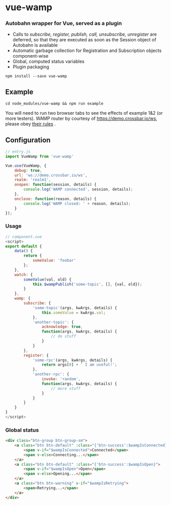 # vue-wamp
### Autobahn wrapper for Vue, served as a plugin 

* Calls to _subscribe, register, publish, call, unsubscribe, unregister_ are deferred, so that they are executed as soon as the Session object of Autobahn is available
* Automatic garbage collection for Registration and Subscription objects component-wise
* Global, computed status variables
* Plugin packaging

```
npm install --save vue-wamp
```

## Example

```
cd node_modules/vue-wamp && npm run example
```

You will need to run two browser tabs to see the effects of example 1&2 (or more testers).
WAMP router by courtesy of https://demo.crossbar.io/ws, please obey [their rules](http://crossbar.io/docs/Demo-Instance/) .

## Configuration

```js
// entry.js
import VueWamp from 'vue-wamp'

Vue.use(VueWamp, {
    debug: true,
    url: 'ws://demo.crossbar.io/ws',
    realm: 'realm1',
    onopen: function(session, details) {
        console.log('WAMP connected', session, details);
    },
    onclose: function(reason, details) {
        console.log('WAMP closed: ' + reason, details);
    }
});
```

### Usage

```js
// component.vue
<script>
export default {
    data() {
        return {
            someValue: 'foobar'
        };
    },
    watch: {
        someValue(val, old) {
            this.$wampPublish('some-topic', [], {val, old});
        }
    },
    wamp: {
        subscribe: {
            'some-topic'(args, kwArgs, details) {
                this.someValue = kwArgs.val;
            },
            'another-topic': {
                acknowledge: true,
                function(args, kwArgs, details) {
                    // do stuff
                }
            }
        },
        register: {
            'some-rpc'(args, kwArgs, details) {
                return args[0] + ' I am useful!';
            },
            'another-rpc': {
                invoke: 'random',
                function(args, kwArgs, details) {
                    // more stuff
                }
            }
        }
    }
}
</script>
```

### Global status

```html
<div class="btn-group btn-group-sm">
    <a class="btn btn-default" :class="{'btn-success':$wampIsConnected}">
        <span v-if="$wampIsConnected">Connected</span>
        <span v-else>Connecting...</span>
    </a>
    <a class="btn btn-default" :class="{'btn-success':$wampIsOpen}">
        <span v-if="$wampIsOpen">Open</span>
        <span v-else>Opening...</span>
    </a>
    <a class="btn btn-warning" v-if="$wampIsRetrying">
        <span>Retrying...</span>
    </a>
</div>
```